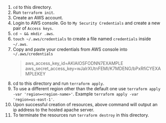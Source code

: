 1. `cd` to this directory.
2. Run `terraform init`.
3. Create an AWS account.
4. Login to AWS console. Go to `My Security Credentials` and create a new pair of `Access keys`.
5. `cd ~ && mkdir .aws`.
6. `touch ~/.aws/credentials` to create a file named `credentials` inside `~/.aws`.
7. Copy and paste your credentials from AWS console into `~/.aws/credentials`
    > aws_access_key_id=AKIAIOSFODNN7EXAMPLE
    > aws_secret_access_key=wJalrXUtnFEMI/K7MDENG/bPxRfiCYEXAMPLEKEY
7. cd to this directory and run `terraform apply`.
8. To use a different region other than the default one use `terraform apply -var 'region=<region-name>'`. Example `terraform apply -var 'region=us-east-1'`.
9. Upon successful creation of resources, above command will output an ip address to the hosted apache server.
10. To terminate the resources run `terraform destroy` in this directory.